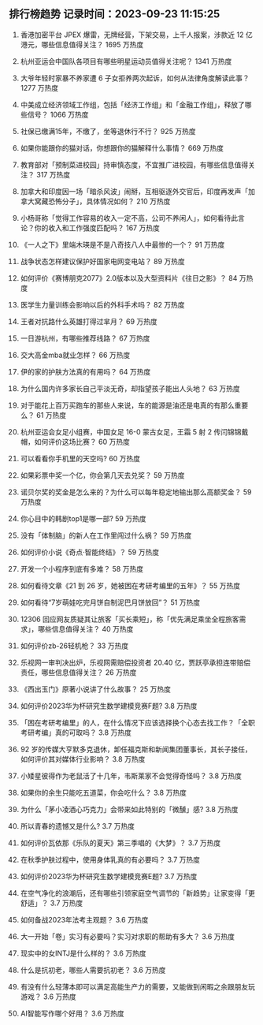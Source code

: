 
## 排行榜趋势 记录时间：2023-09-23 11:15:25
  
  1. 香港加密平台 JPEX 爆雷，无牌经营，下架交易，上千人报案，涉款近 12 亿港元，哪些信息值得关注？ 1695 万热度
    
  2. 杭州亚运会中国队各项目有哪些明星运动员值得关注呢？ 1341 万热度
    
  3. 大爷年轻时家暴不养家遭 6 子女拒养两次起诉，如何从法律角度解读此事？ 1277 万热度
    
  4. 中美成立经济领域工作组，包括「经济工作组」和「金融工作组」，释放了哪些信号？ 1066 万热度
    
  5. 社保已缴满15年，不缴了，坐等退休行不行？ 925 万热度
    
  6. 如果你能跟你的猫对话，你想跟你的猫解释什么事情？ 669 万热度
    
  7. 教育部对「预制菜进校园」持审慎态度，不宜推广进校园，有哪些信息值得关注？ 317 万热度
    
  8. 加拿大和印度因一场「暗杀风波」闹掰，互相驱逐外交官后，印度再发声「加拿大窝藏恐怖分子」，具体情况如何？ 210 万热度
    
  9. 小杨哥称「觉得工作容易的收入一定不高，公司不养闲人」，如何看待此言论？你的收入和工作强度匹配吗？ 167 万热度
    
  10. 《一人之下》里端木瑛是不是八奇技八人中最惨的一个？ 91 万热度
    
  11. 战争状态怎样建议保护好国家电网变电站？ 89 万热度
    
  12. 如何评价《赛博朋克2077》2.0版本以及大型资料片《往日之影》？ 84 万热度
    
  13. 医学生力量训练会影响以后的外科手术吗？ 82 万热度
    
  14. 王者对抗路什么英雄打得过芈月？ 69 万热度
    
  15. 一日游杭州，有哪些推荐线路？ 67 万热度
    
  16. 交大高金mba就业怎样？ 66 万热度
    
  17. 伊的家的护肤方法真的有用吗？ 64 万热度
    
  18. 为什么国内许多家长自己平淡无奇，却指望孩子能出人头地？ 63 万热度
    
  19. 对于能花上百万买跑车的那些人来说，车的能源是油还是电真的有那么重要么？ 61 万热度
    
  20. 杭州亚运会女足小组赛，中国女足 16-0 蒙古女足，王霜 5 射 2 传闫锦锦戴帽，如何评价这场比赛？ 60 万热度
    
  21. 可以看看你手机里的天空吗? 60 万热度
    
  22. 如果彩票中奖一个亿，你会第几天去兑奖？ 59 万热度
    
  23. 诺贝尔奖的奖金是怎么来的？为什么可以每年稳定地输出那么高额奖金？ 59 万热度
    
  24. 你心目中的韩剧top1是哪一部? 59 万热度
    
  25. 没有「体制脑」的新人在工作里闯过什么祸？ 59 万热度
    
  26. 如何评价小说《奇点·智能终结》？ 59 万热度
    
  27. 开发一个小程序到底有多难？ 58 万热度
    
  28. 如何看待文章《21 到 26 岁，她被困在考研考编里的五年》？ 55 万热度
    
  29. 如何看待“7岁萌娃吃完月饼自制泥巴月饼放回”？ 51 万热度
    
  30. 12306 回应网友质疑其让旅客「买长乘短」，称「优先满足乘坐全程旅客需求」，哪些信息值得关注？ 40 万热度
    
  31. 如何评价zb-26轻机枪？ 33 万热度
    
  32. 乐视网一审判决出炉，乐视网需赔偿投资者 20.40 亿，贾跃亭承担连带赔偿责任，哪些信息值得关注？ 26 万热度
    
  33. 《西出玉门》原著小说讲了什么故事？ 25 万热度
    
  34. 如何评价2023华为杯研究生数学建模竞赛F题? 3.8 万热度
    
  35. 「困在考研考编里」的人，在什么情况下应该选择换个心态去找工作？「全职考研考编」真的可取吗？ 3.8 万热度
    
  36. 92 岁的传媒大亨默多克退休，卸任福克斯和新闻集团董事长，其长子接任，如何评价其对媒体行业影响？ 3.8 万热度
    
  37. 小矮星彼得作为老鼠活了十几年，韦斯莱家不会觉得奇怪吗？ 3.8 万热度
    
  38. 如果你的余生只能吃五道菜，你会吃什么？ 3.8 万热度
    
  39. 为什么「茅小凌酒心巧克力」会带来如此特别的「微醺」感? 3.8 万热度
    
  40. 所以青春的遗憾又是什么? 3.7 万热度
    
  41. 如何评价瓦依那《乐队的夏天》第三季唱的《大梦》？ 3.7 万热度
    
  42. 在秋季护肤过程中，使用身体乳真的有必要吗？ 3.7 万热度
    
  43. 如何评价2023华为杯研究生数学建模竞赛E题? 3.7 万热度
    
  44. 在空气净化的浪潮后，还有哪些引领家庭空气调节的「新趋势」让家变得「更舒适」？ 3.7 万热度
    
  45. 如何备战2023年法考主观题？ 3.6 万热度
    
  46. 大一开始「卷」实习有必要吗？实习对求职的帮助有多大？ 3.6 万热度
    
  47. 现实中的女INTJ是什么样的？ 3.6 万热度
    
  48. 什么是抗初老，哪些人需要抗初老？ 3.6 万热度
    
  49. 有没有什么轻薄本即可以满足高能生产力的需要，又能做到闲暇之余跟朋友玩游戏？ 3.6 万热度
    
  50. AI智能写作哪个好用？ 3.6 万热度
    